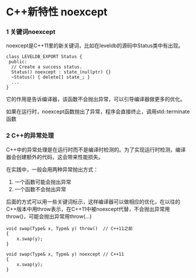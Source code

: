 # C++新特性 noexcept

### 1 关键词noexcept

noexcept是C++11里的新关键词，比如在leveldb的源码中Status类中有出现。

```
class LEVELDB_EXPORT Status {
 public:
  // Create a success status.
  Status() noexcept : state_(nullptr) {}
  ~Status() { delete[] state_; }
  ...
}
```

它的作用是告诉编译器，该函数不会抛出异常，可以引导编译器做更多的优化。

如果在运行时，noexcept函数抛出了异常，程序会直接终止，调用std::terminate函数

### 2 C++的异常处理

C++中的异常处理是在运行时而不是编译时检测的。为了实现运行时检测，编译器会创建额外的代码，这会带来性能损失。

在实践中，一般会用两种异常抛出方式：

1. 一个函数可能会抛出异常
2. 一个函数不会抛出异常

后面的方式可以用一些关键词标示，这样编译器可以做相应的优化，在以往的C++版本中用throw表示，在C++11中被noexcept代替，不会抛出异常用throw()，可能会抛出异常用throw(...)

```
void swap(Type& x, Type& y) throw()  // C++11之前
{
    x.swap(y);
}

void swap(Type& x, Type& y) noexcept // C++11
{
    x.swap(y);
}
```

